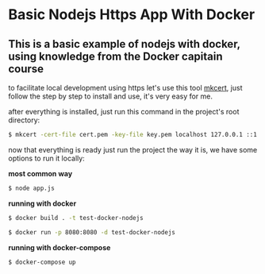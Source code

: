 # Basic Nodejs Https App With Docker

## This is a basic example of nodejs with docker, using knowledge from the Docker capitain course

to facilitate local development using https let's use this tool [mkcert](https://github.com/FiloSottile/mkcert), just follow the step by step to install and use, it's very easy for me.

after everything is installed, just run this command in the project's root directory:

```bash
$ mkcert -cert-file cert.pem -key-file key.pem localhost 127.0.0.1 ::1
```

now that everything is ready just run the project the way it is, we have some options to run it locally:

**most common way**
```bash
$ node app.js
```
**running with docker**
```bash
$ docker build . -t test-docker-nodejs

$ docker run -p 8080:8080 -d test-docker-nodejs  
```
**running with docker-compose**
```bash
$ docker-compose up
```
